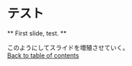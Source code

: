 テスト
=======================

** First slide, test. **

>>>

このようにしてスライドを増殖させていく。  
[Back to table of contents](../../index.html)

